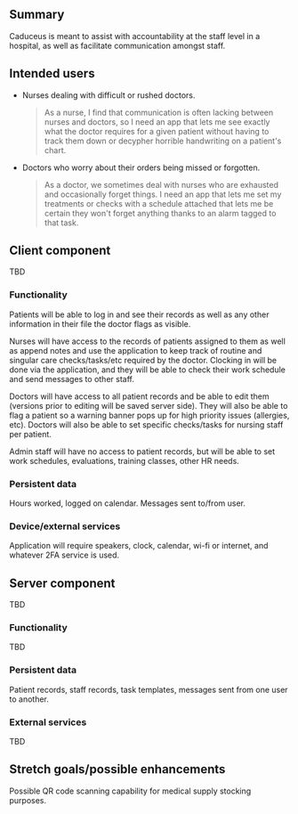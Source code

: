 ## Summary

Caduceus is meant to assist with accountability at the staff level in a hospital, as well as facilitate communication amongst staff.

## Intended users

* Nurses dealing with difficult or rushed doctors.

  > As a nurse, I find that communication is often lacking between nurses and doctors, so I need an app that lets me see exactly what the doctor requires for a given patient without having to track them down or decypher horrible handwriting on a patient's chart.

* Doctors who worry about their orders being missed or forgotten.

    > As a doctor, we sometimes deal with nurses who are exhausted and occasionally forget things.  I need an app that lets me set my treatments or checks with a schedule attached that lets me be certain they won't forget anything thanks to an alarm tagged to that task.

## Client component

TBD

### Functionality

Patients will be able to log in and see their records as well as any other information in their file the doctor flags as visible.

Nurses will have access to the records of patients assigned to them as well as append notes and use the application to keep track of routine and singular care checks/tasks/etc required by the doctor.  Clocking in will be done via the application, and they will be able to check their work schedule and send messages to other staff.

Doctors will have access to all patient records and be able to edit them (versions prior to editing will be saved server side).  They will also be able to flag a patient so a warning banner pops up for high priority issues (allergies, etc).  Doctors will also be able to set specific checks/tasks for nursing staff per patient.

Admin staff will have no access to patient records, but will be able to set work schedules, evaluations, training classes, other HR needs.

### Persistent data

Hours worked, logged on calendar. Messages sent to/from user.
    
### Device/external services

Application will require speakers, clock, calendar, wi-fi or internet, and whatever 2FA service is used.
    
## Server component

TBD

### Functionality

TBD

### Persistent data

Patient records, staff records, task templates, messages sent from one user to another.
    
### External services

TBD
    
## Stretch goals/possible enhancements 

Possible QR code scanning capability for medical supply stocking purposes.
